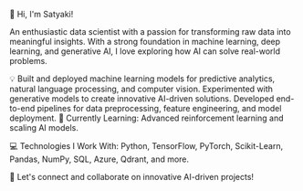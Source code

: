 👋 Hi, I'm Satyaki!

An enthusiastic data scientist with a passion for transforming raw data into meaningful insights. With a strong foundation in machine learning, deep learning, and generative AI, I love exploring how AI can solve real-world problems.

💡 Built and deployed machine learning models for predictive analytics, natural language processing, and computer vision.
   Experimented with generative models to create innovative AI-driven solutions.
   Developed end-to-end pipelines for data preprocessing, feature engineering, and model deployment.
🌱 Currently Learning: Advanced reinforcement learning and scaling AI models.

💻 Technologies I Work With: Python, TensorFlow, PyTorch, Scikit-Learn, Pandas, NumPy, SQL, Azure, Qdrant, and more.

🔗 Let's connect and collaborate on innovative AI-driven projects!

